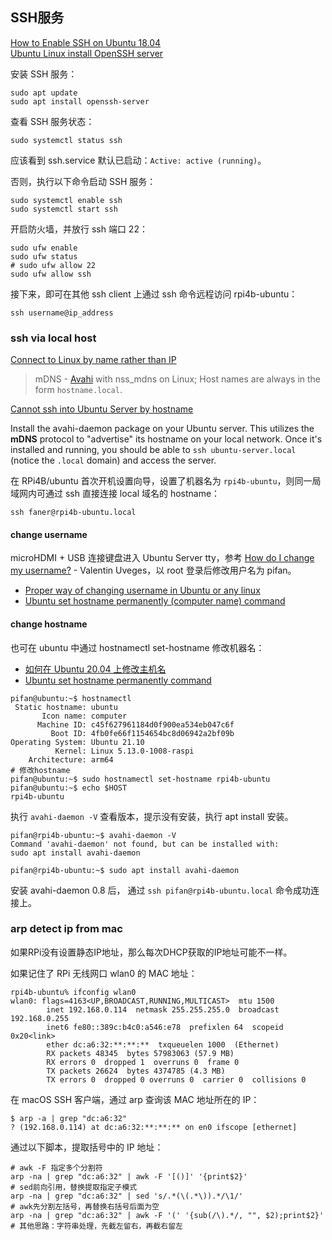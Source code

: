 
## SSH服务

[How to Enable SSH on Ubuntu 18.04](https://linuxize.com/post/how-to-enable-ssh-on-ubuntu-18-04/)  
[Ubuntu Linux install OpenSSH server](https://www.cyberciti.biz/faq/ubuntu-linux-install-openssh-server/)  

安装 SSH 服务：

```Shell
sudo apt update
sudo apt install openssh-server
```

查看 SSH 服务状态：

```Shell
sudo systemctl status ssh
```

应该看到 ssh.service 默认已启动：`Active: active (running)`。

否则，执行以下命令启动 SSH 服务：

```Shell
sudo systemctl enable ssh
sudo systemctl start ssh
```

开启防火墙，并放行 ssh 端口 22：

```Shell
sudo ufw enable
sudo ufw status
# sudo ufw allow 22
sudo ufw allow ssh
```

接下来，即可在其他 ssh client 上通过 ssh 命令远程访问 rpi4b-ubuntu：

```Shell
ssh username@ip_address
```

### ssh via local host

[Connect to Linux by name rather than IP](https://superuser.com/questions/185678/connect-to-linux-by-name-rather-than-ip)  

> mDNS - [Avahi](http://avahi.org/) with nss_mdns on Linux; Host names are always in the form `hostname.local`.

[Cannot ssh into Ubuntu Server by hostname](https://askubuntu.com/questions/144280/cannot-ssh-into-ubuntu-server-by-hostname)  

Install the avahi-daemon package on your Ubuntu server. This utilizes the **mDNS** protocol to "advertise" its hostname on your local network. Once it's installed and running, you should be able to `ssh ubuntu-server.local` (notice the `.local` domain) and access the server.

在 RPi4B/ubuntu 首次开机设置向导，设置了机器名为 `rpi4b-ubuntu`，则同一局域网内可通过 ssh 直接连接 local 域名的 hostname：

```Shell
ssh faner@rpi4b-ubuntu.local
```

#### change username

microHDMI + USB 连接键盘进入 Ubuntu Server tty，参考 [How do I change my username?](https://askubuntu.com/questions/34074/how-do-i-change-my-username) - Valentin Uveges，以 root 登录后修改用户名为 pifan。

- [Proper way of changing username in Ubuntu or any linux](https://unix.stackexchange.com/questions/98461/proper-way-of-changing-username-in-ubuntu-or-any-linux)  
- [Ubuntu set hostname permanently (computer name) command](https://www.cyberciti.biz/faq/ubuntu-set-hostname-permanently-command/)  

#### change hostname

也可在 ubuntu 中通过 hostnamectl set-hostname 修改机器名：

- [如何在 Ubuntu 20.04 上修改主机名](https://cloud.tencent.com/developer/article/1649332)  
- [Ubuntu set hostname permanently command](https://www.cyberciti.biz/faq/ubuntu-set-hostname-permanently-command/)  

```Shell
pifan@ubuntu:~$ hostnamectl
 Static hostname: ubuntu
       Icon name: computer
      Machine ID: c45f627961184d0f900ea534eb047c6f
         Boot ID: 4fb0fe66f1154654bc8d06942a2bf09b
Operating System: Ubuntu 21.10
          Kernel: Linux 5.13.0-1008-raspi
    Architecture: arm64
# 修改hostname
pifan@ubuntu:~$ sudo hostnamectl set-hostname rpi4b-ubuntu
pifan@ubuntu:~$ echo $HOST
rpi4b-ubuntu
```

执行 `avahi-daemon -V` 查看版本，提示没有安装，执行 apt install 安装。

```Shell
pifan@rpi4b-ubuntu:~$ avahi-daemon -V
Command 'avahi-daemon' not found, but can be installed with:
sudo apt install avahi-daemon

pifan@rpi4b-ubuntu:~$ sudo apt install avahi-daemon
```

安装 avahi-daemon 0.8 后， 通过 `ssh pifan@rpi4b-ubuntu.local` 命令成功连接上。

### arp detect ip from mac

如果RPi没有设置静态IP地址，那么每次DHCP获取的IP地址可能不一样。

如果记住了 RPi 无线网口 wlan0 的 MAC 地址：

```Shell
rpi4b-ubuntu% ifconfig wlan0
wlan0: flags=4163<UP,BROADCAST,RUNNING,MULTICAST>  mtu 1500
        inet 192.168.0.114  netmask 255.255.255.0  broadcast 192.168.0.255
        inet6 fe80::389c:b4c0:a546:e78  prefixlen 64  scopeid 0x20<link>
        ether dc:a6:32:**:**:**  txqueuelen 1000  (Ethernet)
        RX packets 48345  bytes 57983063 (57.9 MB)
        RX errors 0  dropped 1  overruns 0  frame 0
        TX packets 26624  bytes 4374785 (4.3 MB)
        TX errors 0  dropped 0 overruns 0  carrier 0  collisions 0
```

在 macOS SSH 客户端，通过 arp 查询该 MAC 地址所在的 IP：

```Shell
$ arp -a | grep "dc:a6:32"
? (192.168.0.114) at dc:a6:32:**:**:** on en0 ifscope [ethernet]
```

通过以下脚本，提取括号中的 IP 地址：

```Shell
# awk -F 指定多个分割符
arp -na | grep "dc:a6:32" | awk -F '[()]' '{print$2}'
# sed前向引用，替换提取指定子模式
arp -na | grep "dc:a6:32" | sed 's/.*(\(.*\)).*/\1/'
# awk先分割左括号，再替换右括号后面为空
arp -na | grep "dc:a6:32" | awk -F '(' '{sub(/\).*/, "", $2);print$2}'
# 其他思路：字符串处理，先截左留右，再截右留左
```

